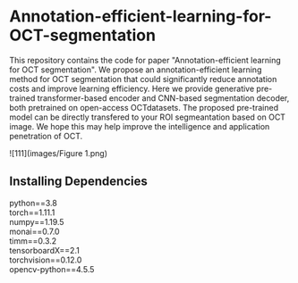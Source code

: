 # Annotation-efficient-learning-for-OCT-segmentation

This repository contains the code for paper "Annotation-efficient learning for OCT segmentation". We propose an annotation-efficient learning method for OCT segmentation that could significantly reduce annotation costs and improve learning efficiency. Here we provide generative pre-trained transformer-based encoder and CNN-based segmentation decoder, both pretrained on open-access OCTdatasets. The proposed pre-trained model can be directly transfered to your ROI segmeantation based on OCT image. We hope this may help improve the intelligence and application penetration of OCT.

![111](images/Figure 1.png)

## Installing Dependencies 
python==3.8<br>
torch==1.11.1<br>
numpy==1.19.5<br>
monai==0.7.0<br>
timm==0.3.2<br>
tensorboardX==2.1<br>
torchvision==0.12.0<br>
opencv-python==4.5.5<br>
